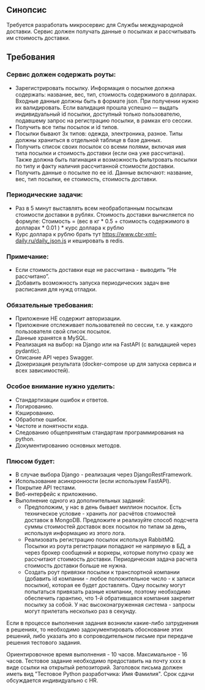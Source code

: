 ## Синопсис
Требуется разработать микросервис для Службы международной доставки. Сервис должен получать данные о посылках и рассчитывать им стоимость доставки.

## Требования

### Сервис должен содержать роуты:
- Зарегистрировать посылку. Информация о посылке должна содержать: название, вес, тип, стоимость содержимого в долларах.  Входные данные должны быть в формате json. При получении нужно их валидировать. Если валидация прошла успешно — выдать индивидуальный id посылки, доступный только пользователю, подавшему запрос на регистрацию посылки, в рамках его сессии.
- Получить все типы посылок и id типов.
- Посылки бывают 3х типов: одежда, электроника, разное. Типы должны храниться в отдельной таблице в базе данных.
- Получить список своих посылок со всеми полями, включая имя типа посылки и стоимость доставки (если она уже рассчитана). Также должна быть пагинация и возможность фильтровать посылки по типу и факту наличия рассчитанной стоимости доставки.
- Получить данные о посылке по ее id. Данные включают: название, вес, тип посылки, ее стоимость, стоимость доставки.

### Периодические задачи:
- Раз в 5 минут выставлять всем необработанным посылкам стоимости  доставки в рублях.
Стоимость доставки вычисляется по формуле:
     Стоимость = (вес в кг * 0.5 + стоимость содержимого в долларах * 0.01 ) * курс доллара к рублю
- Курс доллара к рублю брать тут https://www.cbr-xml-daily.ru/daily_json.js и кешировать в redis.

### Примечание:
- Если стоимость доставки еще не рассчитана - выводить “Не рассчитано”.
- Добавить возможность запуска периодических задач вне расписания для нужд отладки.

### Обязательные требования:
- Приложение НЕ содержит авторизации.
- Приложение отслеживает пользователей по сессии, т.е. у каждого пользователя свой список посылок.
- Данные хранятся в MySQL.
- Реализация на выбор: на Django или на FastAPI (с валидацией через pydantic).
- Описание API через Swagger.
- Докеризация результата (docker-compose up для запуска сервиса и всех зависимостей).

### Особое внимание нужно уделить:
- Стандартизации ошибок и ответов.
- Логированию.
- Кэшированию.
- Обработке ошибок.
- Чистоте и понятности кода.
- Следованию общепринятым стандартам программирования на python.
- Документированию основных методов.

### Плюсом будет:
- В случае выбора Django - реализация через DjangoRestFramework.
- Использование асинхронности (если используем FastAPI).
- Покрытие API тестами.
- Веб-интерфейс к приложению.
- Выполнение одного из дополнительных заданий:
  - Предположим, у нас в день бывает миллион посылок. Есть техническое условие - хранить лог расчётов стоимостей доставок в MongoDB. Предложите и реализуйте способ подсчета суммы стоимостей доставок всех посылок по типам за день, используя информацию из этого лога.
  - Реализовать регистрацию посылок используя RabbitMQ. Посылки из роута регистрации попадают не напрямую в БД, а через брокер сообщений и воркеры, которые попутно сразу же рассчитают стоимость доставки. Периодическая задача расчета стоимость доставки больше не нужна.
  - Создать роут привязки посылки к транспортной компании (добавить id компании - любое положительное число - к записи посылки), которая ее будет доставлять. Одну посылку могут попытаться привязать разные компании, поэтому необходимо обеспечить гарантию, что 1-й обратившаяся компания закрепит посылку за собой. У нас высоконагруженная система - запросы могут прилетать несколько раз в секунду.


Если в процессе выполнения задания возникли какие-либо затруднения в решениях, то необходимо задокументировать обоснование этих решений, либо указать это в сопроводительном письме при передаче решения тестового задания.

Ориентировочное время выполнения - 10 часов. Максимальное - 16 часов. Тестовое задание необходимо предоставить на почту xxxx в виде ссылки на открытый репозиторий. Заголовок письма должен иметь вид "Тестовое Python разработчика: Имя Фамилия". Срок сдачи обсуждается индивидуально с HR.
